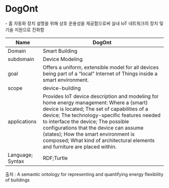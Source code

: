 # DogOnt

&#45; 홈 자동화 장치 설명을 위해 상호 운용성을 제공함으로써 실내 IoT 네트워크의 장치 및 기술 지원으로 진화함 

| Name             | DogOnt                                                                                                                                                                                                                                                                                                                                                                                         |
| ---------------- | ---------------------------------------------------------------------------------------------------------------------------------------------------------------------------------------------------------------------------------------------------------------------------------------------------------------------------------------------------------------------------------------------- |
| Domain           | Smart Building                                                                                                                                                                                                                                                                                                                                                                                 |
| subdomain        | Device Modeling                                                                                                                                                                                                                                                                                                                                                                                |
| goal             | Offers a uniform, extensible model for all devices being part of a “local” Internet of Things inside a smart environment.                                                                                                                                                                                                                                                                      |
| scope            | device-building                                                                                                                                                                                                                                                                                                                                                                                               |
| applications     | Provides IoT device description and modeling for home energy management: Where a (smart) device is located; The set of capabilities of a device; The technology-specific features needed to interface the device; The possible configurations that the device can assume (states); How the smart environment is composed; What kind of architectural elements and furniture are placed within. |
| Language; Syntax | RDF;Turtle                                                                                                                                                                                                                                                                                                                                                                                     |

출처 :  A semantic ontology for representing and quantifying energy flexibility of buildings
